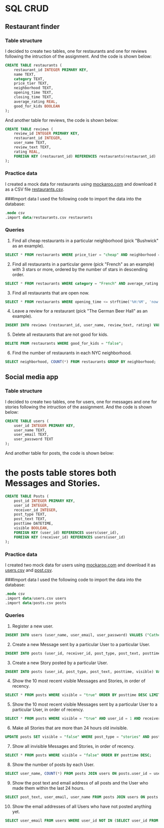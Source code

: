 # SQL CRUD
## Restaurant finder
### Table structure
I decided to create two tables, one for restaurants and one for reviews following the intruction of the assignment. And the code is shown below:
```sql
CREATE TABLE restaurants (
    restaurant_id INTEGER PRIMARY KEY,
    name TEXT,
    category TEXT,
    price_tier TEXT,
    neighborhood TEXT,
    opening_time TEXT,
    closing_time TEXT,
    average_rating REAL,
    good_for_kids BOOLEAN
);
```
And another table for reviews, the code is shown below:
```sql
CREATE TABLE reviews (
    review_id INTEGER PRIMARY KEY,
    restaurant_id INTEGER,
    user_name TEXT,
    review_text TEXT,
    rating REAL,
    FOREIGN KEY (restaurant_id) REFERENCES restaurants(restaurant_id)
);
```
### Practice data
I created a mock data for restaurants using [mockaroo.com](https://mockaroo.com) and download it as a CSV file [restaurants.csv](https://github.com/dbdesign-students-fall2023/4-sql-crud-Catherineya/blob/8447252b9686400ebbd41321065010d95d4988ad/data/restaurants.csv). 

###Import data
I used the following code to import the data into the database:
```sql
.mode csv
.import data/restaurants.csv restaurants
```
### Queries
1. Find all cheap restaurants in a particular neighborhood (pick "Bushwick" as an example).
```sql
SELECT * FROM restaurants WHERE price_tier = "cheap" AND neighborhood = "Bushwick";
```
2. Find all restaurants in a particular genre (pick "French" as an example) with 3 stars or more, ordered by the number of stars in descending order.
```sql
SELECT * FROM restaurants WHERE category = "French" AND average_rating >= 3 ORDER BY average_rating DESC;
```
3. Find all restaurants that are open now.
```sql
SELECT * FROM restaurants WHERE opening_time <= strftime('%H:%M', 'now') AND closing_time >= strftime('%H:%M', 'now');
```
4. Leave a review for a restaurant (pick "The German Beer Hall" as an example).
```sql
INSERT INTO reviews (restaurant_id, user_name, review_text, rating) VALUES (1, "Yiwen", "The food is great!", 5);
```
5. Delete all restaurants that are not good for kids.
```sql
DELETE FROM restaurants WHERE good_for_kids = "false";
```
6. Find the number of restaurants in each NYC neighborhood.
```sql
SELECT neighborhood, COUNT(*) FROM restaurants GROUP BY neighborhood;
```
## Social media app
### Table structure
I decided to create two tables, one for users, one for messages and one for stories following the intruction of the assignment. And the code is shown below:
```sql
CREATE TABLE users (
    user_id INTEGER PRIMARY KEY,
    user_name TEXT,
    user_email TEXT,
    user_password TEXT
);
```
And another table for posts, the code is shown below:
# the posts table stores both Messages and Stories. 
```sql
CREATE TABLE Posts (
    post_id INTEGER PRIMARY KEY,
    user_id INTEGER,
    receiver_id INTEGER,
    post_type TEXT,
    post_text TEXT,
    posttime DATETIME,
    visible BOOLEAN,
    FOREIGN KEY (user_id) REFERENCES users(user_id),
    FOREIGN KEY (receiver_id) REFERENCES users(user_id)
);
```
### Practice data
I created two mock data for users using [mockaroo.com](https://mockaroo.com) and download it as [users.csv]() and [post.csv]().

###Import data
I used the following code to import the data into the database:
```sql
.mode csv
.import data/users.csv users
.import data/posts.csv posts
```
### Queries
1. Register a new user.
```sql
INSERT INTO users (user_name, user_email, user_password) VALUES ("Catherine", "Catherine@gmail.com", "123456");
```
2. Create a new Message sent by a particular User to a particular User.
```sql
INSERT INTO posts (user_id, receiver_id, post_type, post_text, posttime, visible) VALUES (1, 2, "messages", "You're so talented!", "2023/9/15  06:13:00", "true");
```
3. Create a new Story posted by a particular User.
```sql
INSERT INTO posts (user_id, post_type, post_text, posttime, visible) VALUES (1, "stories", "StoryTest!", "2023-10-01 10:10:10", "true");
```
4. Show the 10 most recent visible Messages and Stories, in order of recency.
```sql
SELECT * FROM posts WHERE visible = "true" ORDER BY posttime DESC LIMIT 10;
```
5. Show the 10 most recent visible Messages sent by a particular User to a particular User, in order of recency.
```sql
SELECT * FROM posts WHERE visible = "true" AND user_id = 1 AND receiver_id = 2 ORDER BY posttime DESC LIMIT 10;
```
6. Make all Stories that are more than 24 hours old invisible.
```sql
UPDATE posts SET visible = "false" WHERE post_type = "stories" AND posttime < datetime('now', '-1 day');
```
7. Show all invisible Messages and Stories, in order of recency.
```sql
SELECT * FROM posts WHERE visible = "false" ORDER BY posttime DESC;
```
8. Show the number of posts by each User.
```sql
SELECT user_name, COUNT(*) FROM posts JOIN users ON posts.user_id = users.user_id GROUP BY user_name;
```
9. Show the post text and email address of all posts and the User who made them within the last 24 hours.
```sql
SELECT post_text, user_email, user_name FROM posts JOIN users ON posts.user_id = users.user_id WHERE posttime > datetime('now', '-1 day');
```
10. Show the email addresses of all Users who have not posted anything yet.
```sql
SELECT user_email FROM users WHERE user_id NOT IN (SELECT user_id FROM posts);
```
